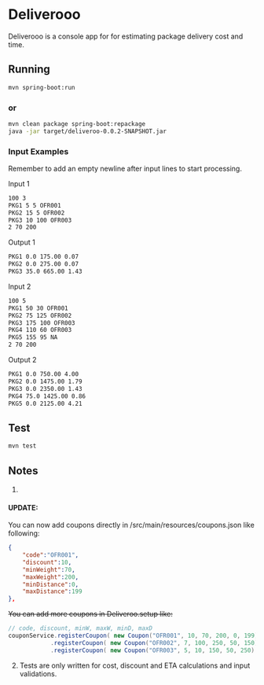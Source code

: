 # Deliverooo

Deliverooo is a console app for for estimating package delivery cost and time.


## Running


```bash
mvn spring-boot:run
```
### or

```bash
mvn clean package spring-boot:repackage
java -jar target/deliveroo-0.0.2-SNAPSHOT.jar
```

### Input Examples
Remember to add an empty newline  after input lines to start processing.

Input 1
```bash
100 3
PKG1 5 5 OFR001
PKG2 15 5 OFR002
PKG3 10 100 OFR003
2 70 200
```
Output 1
```bash
PKG1 0.0 175.00 0.07
PKG2 0.0 275.00 0.07
PKG3 35.0 665.00 1.43
```
Input 2
```bash
100 5
PKG1 50 30 OFR001
PKG2 75 125 OFR002
PKG3 175 100 OFR003
PKG4 110 60 OFR003
PKG5 155 95 NA
2 70 200
```
Output 2
```bash
PKG1 0.0 750.00 4.00
PKG2 0.0 1475.00 1.79
PKG3 0.0 2350.00 1.43
PKG4 75.0 1425.00 0.86
PKG5 0.0 2125.00 4.21
```

##

## Test


```bash
mvn test
```
##
## Notes
1. 

#### UPDATE:
You can now add coupons directly in /src/main/resources/coupons.json like following:

```json
{
	"code":"OFR001",
	"discount":10,
	"minWeight":70,
	"maxWeight":200,
	"minDistance":0,
	"maxDistance":199
},
```

~~You can add more coupons in Deliveroo.setup like:~~
```java
// code, discount, minW, maxW, minD, maxD
couponService.registerCoupon( new Coupon("OFR001", 10, 70, 200, 0, 199) )
			.registerCoupon( new Coupon("OFR002", 7, 100, 250, 50, 150) )
			.registerCoupon( new Coupon("OFR003", 5, 10, 150, 50, 250) );
```

2. Tests are only written for cost, discount and ETA calculations and input validations.
